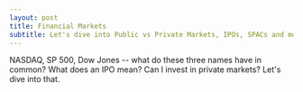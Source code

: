 ```yaml
---
layout: post
title: Financial Markets
subtitle: Let's dive into Public vs Private Markets, IPOs, SPACs and more
---
```


NASDAQ, SP 500, Dow Jones -- what do these three names have in common? What does an IPO mean? Can I invest in private markets? Let's dive into that.

<!---**Here is some bold text**

### Here is a secondary heading
-->

